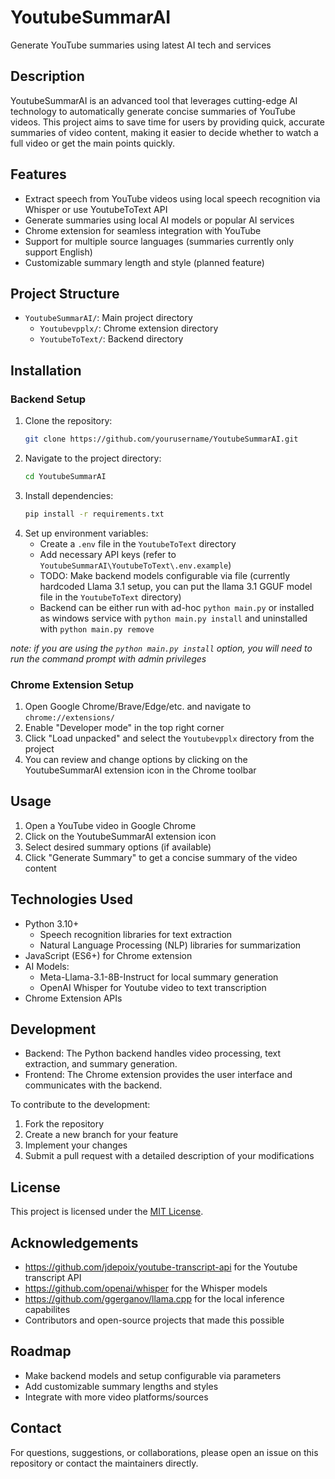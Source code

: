 # YoutubeSummarAI

Generate YouTube summaries using latest AI tech and services

## Description

YoutubeSummarAI is an advanced tool that leverages cutting-edge AI technology to automatically generate concise summaries of YouTube videos. This project aims to save time for users by providing quick, accurate summaries of video content, making it easier to decide whether to watch a full video or get the main points quickly.

## Features

- Extract speech from YouTube videos using local speech recognition via Whisper or use YoutubeToText API
- Generate summaries using local AI models or popular AI services
- Chrome extension for seamless integration with YouTube 
- Support for multiple source languages (summaries currently only support English)
- Customizable summary length and style (planned feature)

## Project Structure

- `YoutubeSummarAI/`: Main project directory
  - `Youtubevpplx/`: Chrome extension directory
  - `YoutubeToText/`: Backend directory

## Installation

### Backend Setup

1. Clone the repository:
   ```bash
   git clone https://github.com/yourusername/YoutubeSummarAI.git
   ```
2. Navigate to the project directory:
   ```bash
   cd YoutubeSummarAI
   ```
3. Install dependencies:
   ```bash
   pip install -r requirements.txt
   ```
4. Set up environment variables:
   - Create a `.env` file in the `YoutubeToText` directory
   - Add necessary API keys  (refer to `YoutubeSummarAI\YoutubeToText\.env.example`)
   - TODO: Make backend models configurable via file (currently hardcoded Llama 3.1 setup, you can put the llama 3.1 GGUF model file in the `YoutubeToText` directory)
   - Backend can be either run with ad-hoc `python main.py` or installed as windows service with `python main.py install` and uninstalled with `python main.py remove`

*note: if you are using the `python main.py install` option, you will need to run the command prompt with admin privileges*

### Chrome Extension Setup

1. Open Google Chrome/Brave/Edge/etc. and navigate to `chrome://extensions/`
2. Enable "Developer mode" in the top right corner
3. Click "Load unpacked" and select the `Youtubevpplx` directory from the project
4. You can review and change options by clicking on the YoutubeSummarAI extension icon in the Chrome toolbar

## Usage

1. Open a YouTube video in Google Chrome
2. Click on the YoutubeSummarAI extension icon
3. Select desired summary options (if available)
4. Click "Generate Summary" to get a concise summary of the video content

## Technologies Used

- Python 3.10+
  - Speech recognition libraries for text extraction
  - Natural Language Processing (NLP) libraries for summarization
- JavaScript (ES6+) for Chrome extension
- AI Models:
  - Meta-Llama-3.1-8B-Instruct for local summary generation
  - OpenAI Whisper for Youtube video to text transcription
- Chrome Extension APIs

## Development

- Backend: The Python backend handles video processing, text extraction, and summary generation.
- Frontend: The Chrome extension provides the user interface and communicates with the backend.

To contribute to the development:
1. Fork the repository
2. Create a new branch for your feature
3. Implement your changes
4. Submit a pull request with a detailed description of your modifications

## License

This project is licensed under the [MIT License](LICENSE).

## Acknowledgements
- https://github.com/jdepoix/youtube-transcript-api for the Youtube transcript API
- https://github.com/openai/whisper for the Whisper models
- https://github.com/ggerganov/llama.cpp for the local inference capabilites
- Contributors and open-source projects that made this possible

## Roadmap

- Make backend models and setup configurable via parameters
- Add customizable summary lengths and styles
- Integrate with more video platforms/sources

## Contact

For questions, suggestions, or collaborations, please open an issue on this repository or contact the maintainers directly.
